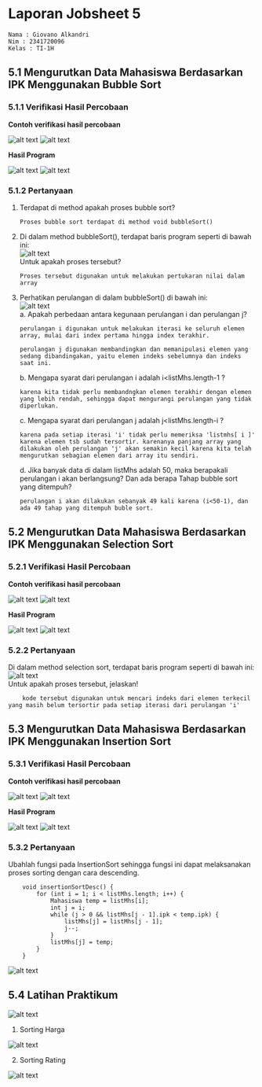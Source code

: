 # Laporan Jobsheet 5

```
Nama : Giovano Alkandri
Nim : 2341720096
Kelas : TI-1H
```

## 5.1 Mengurutkan Data Mahasiswa Berdasarkan IPK Menggunakan Bubble Sort

### 5.1.1 Verifikasi Hasil Percobaan

**Contoh verifikasi hasil percobaan**

![alt text](image.png) ![alt text](image-1.png)

**Hasil Program**

![alt text](image-2.png) ![alt text](image-3.png)

### 5.1.2 Pertanyaan

1.  Terdapat di method apakah proses bubble sort?

        Proses bubble sort terdapat di method void bubbleSort()

2.  Di dalam method bubbleSort(), terdapat baris program seperti di bawah ini:  
     ![alt text](image-4.png)  
    Untuk apakah proses tersebut?

        Proses tersebut digunakan untuk melakukan pertukaran nilai dalam array

3.  Perhatikan perulangan di dalam bubbleSort() di bawah ini:  
     ![alt text](image-5.png)  
    a. Apakah perbedaan antara kegunaan perulangan i dan perulangan j?

        perulangan i digunakan untuk melakukan iterasi ke seluruh elemen array, mulai dari index pertama hingga index terakhir.

        perulangan j digunakan membandingkan dan memanipulasi elemen yang sedang dibandingakan, yaitu elemen indeks sebelumnya dan indeks saat ini.

    b. Mengapa syarat dari perulangan i adalah i<listMhs.length-1 ?

        karena kita tidak perlu membandngkan elemen terakhir dengan elemen yang lebih rendah, sehingga dapat mengurangi perulangan yang tidak diperlukan.

    c. Mengapa syarat dari perulangan j adalah j<listMhs.length-i ?

        karena pada setiap iterasi 'i' tidak perlu memeriksa 'listmhs[ i ]' karena elemen tsb sudah tersortir. karenanya panjang array yang dilakukan oleh perulangan 'j' akan semakin kecil karena kita telah mengurutkan sebagian elemen dari array itu sendiri.

    d. Jika banyak data di dalam listMhs adalah 50, maka berapakali perulangan i akan berlangsung? Dan ada berapa Tahap bubble sort yang ditempuh?

        perulangan i akan dilakukan sebanyak 49 kali karena (i<50-1), dan ada 49 tahap yang ditempuh buble sort.

## 5.2 Mengurutkan Data Mahasiswa Berdasarkan IPK Menggunakan Selection Sort

### 5.2.1 Verifikasi Hasil Percobaan

**Contoh verifikasi hasil percobaan**

![alt text](image-6.png) ![alt text](image-7.png)

**Hasil Program**

![alt text](image-8.png) ![alt text](image-9.png)

### 5.2.2 Pertanyaan

Di dalam method selection sort, terdapat baris program seperti di bawah ini:  
![alt text](image-10.png)  
Untuk apakah proses tersebut, jelaskan!

        kode tersebut digunakan untuk mencari indeks dari elemen terkecil yang masih belum tersortir pada setiap iterasi dari perulangan 'i'

## 5.3 Mengurutkan Data Mahasiswa Berdasarkan IPK Menggunakan Insertion Sort

### 5.3.1 Verifikasi Hasil Percobaan

**Contoh verifikasi hasil percobaan**

![alt text](image-11.png) ![alt text](image-12.png)

**Hasil Program**

![alt text](image-13.png) ![alt text](image-14.png)

### 5.3.2 Pertanyaan

Ubahlah fungsi pada InsertionSort sehingga fungsi ini dapat melaksanakan proses sorting dengan cara descending.

```
    void insertionSortDesc() {
        for (int i = 1; i < listMhs.length; i++) {
            Mahasiswa temp = listMhs[i];
            int j = i;
            while (j > 0 && listMhs[j - 1].ipk < temp.ipk) {
                listMhs[j] = listMhs[j - 1];
                j--;
            }
            listMhs[j] = temp;
        }
    }

```

![alt text](image-15.png)

## 5.4 Latihan Praktikum

![alt text](image-16.png)

1. Sorting Harga

![alt text](image-17.png)

2. Sorting Rating

![alt text](image-18.png)
